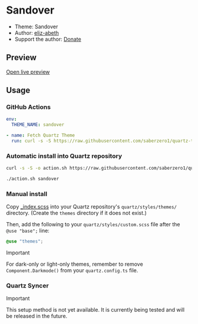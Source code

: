 # Sandover

- Theme: Sandover
- Author: <a href="https://github.com/eliz-abeth" target="_blank" rel="noopener noreferrer">eliz-abeth</a>
- Support the author: <a href="http://ko-fi.com/eliz0beth" target="_blank" rel="noopener noreferrer">Donate</a>

## Preview

[Open live preview](https://quartz-themes.github.io/sandover/)

## Usage

### GitHub Actions

```yaml
env:
  THEME_NAME: sandover
```

```yaml
- name: Fetch Quartz Theme
  run: curl -s -S https://raw.githubusercontent.com/saberzero1/quartz-themes/master/action.sh | bash -s -- $THEME_NAME
```

### Automatic install into Quartz repository

```bash
curl -s -S -o action.sh https://raw.githubusercontent.com/saberzero1/quartz-themes/master/action.sh

./action.sh sandover
```

### Manual install

Copy [\_index.scss](./_index.scss) into your Quartz repository's `quartz/styles/themes/` directory. (Create the `themes` directory if it does not exist.)

Then, add the following to your `quartz/styles/custom.scss` file after the `@use "base";` line:

```scss
@use "themes";
```

> [!IMPORTANT]
> For dark-only or light-only themes, remember to remove `Component.Darkmode()` from your `quartz.config.ts` file.

### Quartz Syncer

> [!IMPORTANT]
> This setup method is not yet available. It is currently being tested and will be released in the future.
